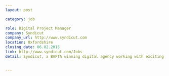 ```yaml
---
layout: post

category: job

role: Digital Project Manager
company: Syndicut
company_url: http://www.syndicut.com
location: Oxfordshire
closing_date: 06.02.2015
link: http://www.syndicut.com/Jobs
detail: Syndicut, a BAFTA winning digital agency working with exciting clients to achieve wonderful projects & pieces of digital excellence. We are expanding in 2015 and are looking for project managers who are passionate about all online, digital and creative & strive for excellence.


---
```

